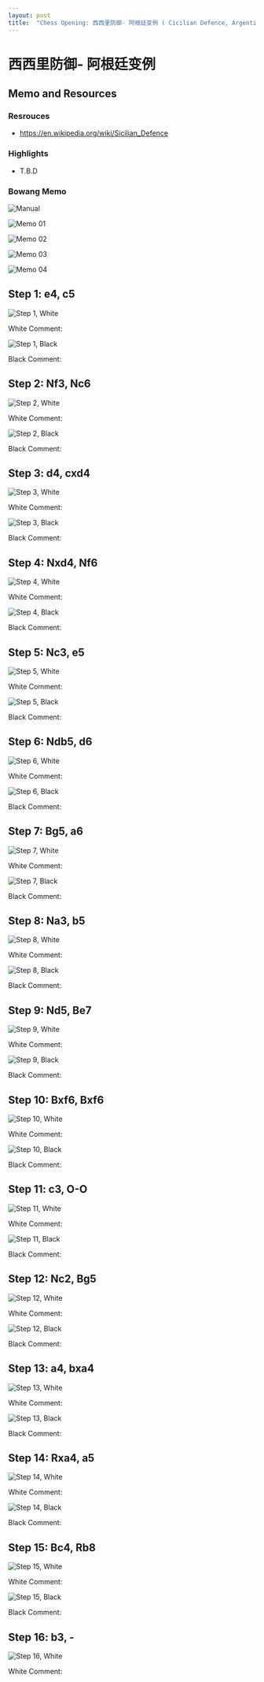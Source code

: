 ```yaml
---
layout: post
title:  "Chess Opening: 西西里防御- 阿根廷变例 ( Cicilian Defence, Argentina, Lasker-Pelikan Variation )"
---
```


# 西西里防御- 阿根廷变例

## Memo and Resources

### Resrouces

* https://en.wikipedia.org/wiki/Sicilian_Defence

### Highlights

* T.B.D

### Bowang Memo

![ Manual ](/asserts/chess/opening/cicilian-defence_argentina_argentina-variation_bw_danning/cicilian_argentina_bw_dn_manual_01.jpg)

![ Memo 01 ](/asserts/chess/opening/cicilian-defence_argentina_argentina-variation_bw_danning/cicilian_argentina_bw_dn_memo_01.jpg)

![ Memo 02 ](/asserts/chess/opening/cicilian-defence_argentina_argentina-variation_bw_danning/cicilian_argentina_bw_dn_memo_02.jpg)

![ Memo 03 ](/asserts/chess/opening/cicilian-defence_argentina_argentina-variation_bw_danning/cicilian_argentina_bw_dn_memo_03.jpg)

![ Memo 04 ](/asserts/chess/opening/cicilian-defence_argentina_argentina-variation_bw_danning/cicilian_argentina_bw_dn_memo_04.jpg)


## Step 1: e4, c5

![Step 1, White ](/img/chess/opening/cicilian-defence_argentina_argentina-variation_bw_danning/cicilian-defence_argentina_step01_a_white.svg)

White Comment: 

![Step 1, Black ](/img/chess/opening/cicilian-defence_argentina_argentina-variation_bw_danning/cicilian-defence_argentina_step01_b_black.svg)

Black Comment: 

## Step 2: Nf3, Nc6

![Step 2, White ](/img/chess/opening/cicilian-defence_argentina_argentina-variation_bw_danning/cicilian-defence_argentina_step02_a_white.svg)

White Comment: 

![Step 2, Black ](/img/chess/opening/cicilian-defence_argentina_argentina-variation_bw_danning/cicilian-defence_argentina_step02_b_black.svg)

Black Comment: 

## Step 3: d4, cxd4

![Step 3, White ](/img/chess/opening/cicilian-defence_argentina_argentina-variation_bw_danning/cicilian-defence_argentina_step03_a_white.svg)

White Comment: 

![Step 3, Black ](/img/chess/opening/cicilian-defence_argentina_argentina-variation_bw_danning/cicilian-defence_argentina_step03_b_black.svg)

Black Comment: 

## Step 4: Nxd4, Nf6

![Step 4, White ](/img/chess/opening/cicilian-defence_argentina_argentina-variation_bw_danning/cicilian-defence_argentina_step04_a_white.svg)

White Comment: 

![Step 4, Black ](/img/chess/opening/cicilian-defence_argentina_argentina-variation_bw_danning/cicilian-defence_argentina_step04_b_black.svg)

Black Comment: 

## Step 5: Nc3, e5

![Step 5, White ](/img/chess/opening/cicilian-defence_argentina_argentina-variation_bw_danning/cicilian-defence_argentina_step05_a_white.svg)

White Comment: 

![Step 5, Black ](/img/chess/opening/cicilian-defence_argentina_argentina-variation_bw_danning/cicilian-defence_argentina_step05_b_black.svg)

Black Comment: 

## Step 6: Ndb5, d6

![Step 6, White ](/img/chess/opening/cicilian-defence_argentina_argentina-variation_bw_danning/cicilian-defence_argentina_step06_a_white.svg)

White Comment: 

![Step 6, Black ](/img/chess/opening/cicilian-defence_argentina_argentina-variation_bw_danning/cicilian-defence_argentina_step06_b_black.svg)

Black Comment: 

## Step 7: Bg5, a6

![Step 7, White ](/img/chess/opening/cicilian-defence_argentina_argentina-variation_bw_danning/cicilian-defence_argentina_step07_a_white.svg)

White Comment: 

![Step 7, Black ](/img/chess/opening/cicilian-defence_argentina_argentina-variation_bw_danning/cicilian-defence_argentina_step07_b_black.svg)

Black Comment: 

## Step 8: Na3, b5

![Step 8, White ](/img/chess/opening/cicilian-defence_argentina_argentina-variation_bw_danning/cicilian-defence_argentina_step08_a_white.svg)

White Comment: 

![Step 8, Black ](/img/chess/opening/cicilian-defence_argentina_argentina-variation_bw_danning/cicilian-defence_argentina_step08_b_black.svg)

Black Comment: 

## Step 9: Nd5, Be7

![Step 9, White ](/img/chess/opening/cicilian-defence_argentina_argentina-variation_bw_danning/cicilian-defence_argentina_step09_a_white.svg)

White Comment: 

![Step 9, Black ](/img/chess/opening/cicilian-defence_argentina_argentina-variation_bw_danning/cicilian-defence_argentina_step09_b_black.svg)

Black Comment: 

## Step 10: Bxf6, Bxf6

![Step 10, White ](/img/chess/opening/cicilian-defence_argentina_argentina-variation_bw_danning/cicilian-defence_argentina_step10_a_white.svg)

White Comment: 

![Step 10, Black ](/img/chess/opening/cicilian-defence_argentina_argentina-variation_bw_danning/cicilian-defence_argentina_step10_b_black.svg)

Black Comment: 

## Step 11: c3, O-O

![Step 11, White ](/img/chess/opening/cicilian-defence_argentina_argentina-variation_bw_danning/cicilian-defence_argentina_step11_a_white.svg)

White Comment: 

![Step 11, Black ](/img/chess/opening/cicilian-defence_argentina_argentina-variation_bw_danning/cicilian-defence_argentina_step11_b_black.svg)

Black Comment: 

## Step 12: Nc2, Bg5

![Step 12, White ](/img/chess/opening/cicilian-defence_argentina_argentina-variation_bw_danning/cicilian-defence_argentina_step12_a_white.svg)

White Comment: 

![Step 12, Black ](/img/chess/opening/cicilian-defence_argentina_argentina-variation_bw_danning/cicilian-defence_argentina_step12_b_black.svg)

Black Comment: 

## Step 13: a4, bxa4

![Step 13, White ](/img/chess/opening/cicilian-defence_argentina_argentina-variation_bw_danning/cicilian-defence_argentina_step13_a_white.svg)

White Comment: 

![Step 13, Black ](/img/chess/opening/cicilian-defence_argentina_argentina-variation_bw_danning/cicilian-defence_argentina_step13_b_black.svg)

Black Comment: 

## Step 14: Rxa4, a5

![Step 14, White ](/img/chess/opening/cicilian-defence_argentina_argentina-variation_bw_danning/cicilian-defence_argentina_step14_a_white.svg)

White Comment: 

![Step 14, Black ](/img/chess/opening/cicilian-defence_argentina_argentina-variation_bw_danning/cicilian-defence_argentina_step14_b_black.svg)

Black Comment: 

## Step 15: Bc4, Rb8

![Step 15, White ](/img/chess/opening/cicilian-defence_argentina_argentina-variation_bw_danning/cicilian-defence_argentina_step15_a_white.svg)

White Comment: 

![Step 15, Black ](/img/chess/opening/cicilian-defence_argentina_argentina-variation_bw_danning/cicilian-defence_argentina_step15_b_black.svg)

Black Comment: 

## Step 16: b3, -

![Step 16, White ](/img/chess/opening/cicilian-defence_argentina_argentina-variation_bw_danning/cicilian-defence_argentina_step16_a_white.svg)

White Comment: 


